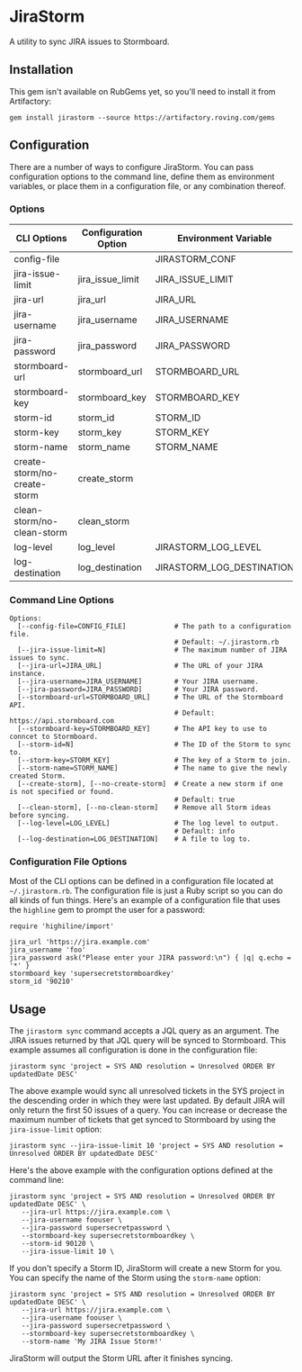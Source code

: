 # JiraStorm
A utility to sync JIRA issues to Stormboard.

## Installation
This gem isn't available on RubGems yet, so you'll need to install it from Artifactory:

```
gem install jirastorm --source https://artifactory.roving.com/gems
```

## Configuration
There are a number of ways to configure JiraStorm. You can pass configuration options to the command line, define them as environment variables, or place them in a configuration file, or any combination thereof.

### Options
| CLI Options | Configuration Option | Environment Variable |
| ------------- | -------------------- | -------------------- |
| config-file | | JIRASTORM_CONF |
| jira-issue-limit | jira_issue_limit | JIRA_ISSUE_LIMIT |
| jira-url | jira_url | JIRA_URL |
| jira-username | jira_username | JIRA_USERNAME |
| jira-password | jira_password | JIRA_PASSWORD |
| stormboard-url | stormboard_url | STORMBOARD_URL |
| stormboard-key | stormboard_key | STORMBOARD_KEY |
| storm-id | storm_id | STORM_ID |
| storm-key | storm_key | STORM_KEY |
| storm-name | storm_name | STORM_NAME |
| create-storm/no-create-storm | create_storm | |
| clean-storm/no-clean-storm | clean_storm | |
| log-level | log_level | JIRASTORM_LOG_LEVEL |
| log-destination | log_destination | JIRASTORM_LOG_DESTINATION |

### Command Line Options
```
Options:
  [--config-file=CONFIG_FILE]            # The path to a configuration file.
                                         # Default: ~/.jirastorm.rb
  [--jira-issue-limit=N]                 # The maximum number of JIRA issues to sync.
  [--jira-url=JIRA_URL]                  # The URL of your JIRA instance.
  [--jira-username=JIRA_USERNAME]        # Your JIRA username.
  [--jira-password=JIRA_PASSWORD]        # Your JIRA password.
  [--stormboard-url=STORMBOARD_URL]      # The URL of the Stormboard API.
                                         # Default: https://api.stormboard.com
  [--stormboard-key=STORMBOARD_KEY]      # The API key to use to conncet to Stormboard.
  [--storm-id=N]                         # The ID of the Storm to sync to.
  [--storm-key=STORM_KEY]                # The key of a Storm to join.
  [--storm-name=STORM_NAME]              # The name to give the newly created Storm.
  [--create-storm], [--no-create-storm]  # Create a new storm if one is not specified or found.
                                         # Default: true
  [--clean-storm], [--no-clean-storm]    # Remove all Storm ideas before syncing.
  [--log-level=LOG_LEVEL]                # The log level to output.
                                         # Default: info
  [--log-destination=LOG_DESTINATION]    # A file to log to.
```

### Configuration File Options
Most of the CLI options can be defined in a configuration file located at `~/.jirastorm.rb`. The configuration file is just a Ruby script so you can do all kinds of fun things. Here's an example of a configuration file that uses the `highline` gem to prompt the user for a password:

```
require 'highiline/import'

jira_url 'https://jira.example.com'
jira_username 'foo'
jira_password ask("Please enter your JIRA password:\n") { |q| q.echo = '*' }
stormboard_key 'supersecretstormboardkey'
storm_id '90210'
```

## Usage
The `jirastorm sync` command accepts a JQL query as an argument. The JIRA issues returned by that JQL query will be synced to Stormboard. This example assumes all configuration is done in the configuration file:

```
jirastorm sync 'project = SYS AND resolution = Unresolved ORDER BY updatedDate DESC'
```

The above example would sync all unresolved tickets in the SYS project in the descending order in which they were last updated. By default JIRA will only return the first 50 issues of a query. You can increase or decrease the maximum number of tickets that get synced to Stormboard by using the `jira-issue-limit` option:

```
jirastorm sync --jira-issue-limit 10 'project = SYS AND resolution = Unresolved ORDER BY updatedDate DESC'
```

Here's the above example with the configuration options defined at the command line:

```
jirastorm sync 'project = SYS AND resolution = Unresolved ORDER BY updatedDate DESC' \
   --jira-url https://jira.example.com \
   --jira-username foouser \
   --jira-password supersecretpassword \
   --stormboard-key supersecretstormboardkey \
   --storm-id 90120 \
   --jira-issue-limit 10 \
```

If you don't specify a Storm ID, JiraStorm will create a new Storm for you. You can specify the name of the Storm using the `storm-name` option:

```
jirastorm sync 'project = SYS AND resolution = Unresolved ORDER BY updatedDate DESC' \
   --jira-url https://jira.example.com \
   --jira-username foouser \
   --jira-password supersecretpassword \
   --stormboard-key supersecretstormboardkey \
   --storm-name 'My JIRA Issue Storm!'
```

JiraStorm will output the Storm URL after it finishes syncing.
